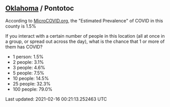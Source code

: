 
## [Oklahoma](/united-states/oklahoma) / Pontotoc

According to [MicroCOVID.org](http://microcovid.org),
the "Estimated Prevalence" of COVID in this county is 1.5%

If you interact with a certain number of people in this location
(all at once in a group, or spread out across the day), what is the chance that
1 or more of them has COVID?

- 1 person: 1.5%
- 2 people: 3.1%
- 3 people: 4.6%
- 5 people: 7.5%
- 10 people: 14.5%
- 25 people: 32.3%
- 100 people: 79.0%

Last updated: 2021-02-16 00:21:13.252463 UTC
